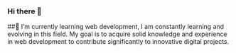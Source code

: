 ### Hi there 👋

##🌱 I’m currently learning web development, I am constantly learning and evolving in this field. My goal is to acquire solid knowledge and experience in web development to contribute significantly to innovative digital projects.
<!--
**EverardoNava/EverardoNava** is a ✨ _special_ ✨ repository because its `README.md` (this file) appears on your GitHub profile.

Here are some ideas to get you started:

- 🔭 I’m currently working on ...
- 🌱 I’m currently learning ...
- 👯 I’m looking to collaborate on ...
- 🤔 I’m looking for help with ...
- 💬 Ask me about ...
- 📫 How to reach me: ...
- 😄 Pronouns: ...
- ⚡ Fun fact: ...
-->
